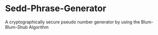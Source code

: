 # Sedd-Phrase-Generator
A cryptographically secure pseudo number generator by using the Blum-Blum-Shub Algorithm
